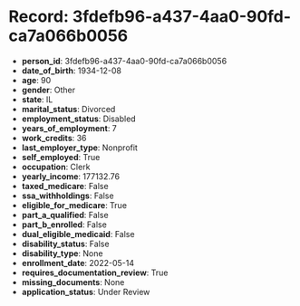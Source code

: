# Record: 3fdefb96-a437-4aa0-90fd-ca7a066b0056

- **person_id**: 3fdefb96-a437-4aa0-90fd-ca7a066b0056
- **date_of_birth**: 1934-12-08
- **age**: 90
- **gender**: Other
- **state**: IL
- **marital_status**: Divorced
- **employment_status**: Disabled
- **years_of_employment**: 7
- **work_credits**: 36
- **last_employer_type**: Nonprofit
- **self_employed**: True
- **occupation**: Clerk
- **yearly_income**: 177132.76
- **taxed_medicare**: False
- **ssa_withholdings**: False
- **eligible_for_medicare**: True
- **part_a_qualified**: False
- **part_b_enrolled**: False
- **dual_eligible_medicaid**: False
- **disability_status**: False
- **disability_type**: None
- **enrollment_date**: 2022-05-14
- **requires_documentation_review**: True
- **missing_documents**: None
- **application_status**: Under Review